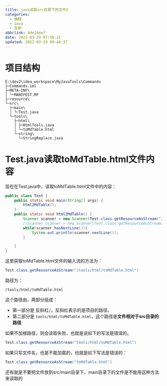 ```yaml
---
title: java读取src目录下的文件2
categories:
  - 编程
  - Java
  - 反射
abbrlink: 4de14eef
date: 2021-03-29 07:56:21
updated: 2021-03-29 09:44:37
---
```

# 项目结构
```
E:\dev2\idea_workspace\MyJavaTools\Commands
├─Commands.iml
├─META-INF\
│ └─MANIFEST.MF
├─resource\
└─src\
  ├─main\
  │ └─Test.java
  └─tools\
    ├─html\
    │ ├─HtmlTools.java
    │ └─toMdTable.html
    └─string\
      └─StringReplace.java
```
# Test.java读取toMdTable.html文件内容
现在在Test.java中，读取toMdTable.html文件中的内容：
```java
public class Test {
    public static void main(String[] args) {
        html2MdTable();
    }
    public static void html2MdTable() {
        Scanner scanner = new Scanner(Test.class.getResourceAsStream("/tools/html/toMdTable.html"));
        //Scanner scanner = new Scanner(Test.class.getResourceAsStream("toMdTable.html"));
        while(scanner.hasNextLine()){
            System.out.println(scanner.nextLine());
        }

    }
}
```
这里获取toMdTable.html文件的输入流的方法为：
```java
Test.class.getResourceAsStream("/tools/html/toMdTable.html")
```
路径为：
```
/tools/html/toMdTable.html
```
这个路径由，两部分组成：
- 第一部分是 反斜杠`/`，反斜杠表示的是项目的路径。
- 第二部分是 `tools/html/toMdTable.html`，这个路径是**文件相对于src目录的路径**

如果不加根路径，则会读取失败，也就是说如下的写法是错误的。
```java
Test.class.getResourceAsStream("tools/html/toMdTable.html")
```
如果只写文件名，也是不能加载的，也就是如下写法是错误的：
```java
Test.class.getResourceAsStream("toMdTable.html")
```
还有就是不要把文件放到src/main目录下，main目录下的文件是不能用这种方法来读取的
